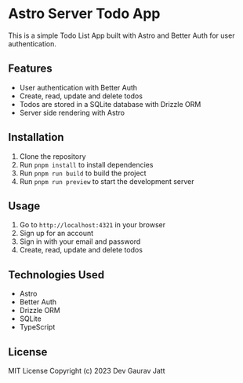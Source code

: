 # Astro Server Todo App

This is a simple Todo List App built with Astro and Better Auth for user authentication.

## Features

- User authentication with Better Auth
- Create, read, update and delete todos
- Todos are stored in a SQLite database with Drizzle ORM
- Server side rendering with Astro

## Installation

1. Clone the repository
2. Run `pnpm install` to install dependencies
3. Run `pnpm run build` to build the project
4. Run `pnpm run preview` to start the development server

## Usage

1. Go to `http://localhost:4321` in your browser
2. Sign up for an account
3. Sign in with your email and password
4. Create, read, update and delete todos

## Technologies Used

- Astro
- Better Auth
- Drizzle ORM
- SQLite
- TypeScript

## License

MIT License
Copyright (c) 2023 Dev Gaurav Jatt
